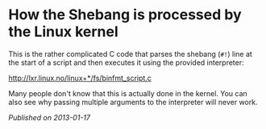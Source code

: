 # How the Shebang is processed by the Linux kernel

This is the rather complicated C code that parses the shebang (`#!`) line at the start of a script and then executes it using the provided interpreter:

http://lxr.linux.no/linux+*/fs/binfmt_script.c

Many people don't know that this is actually done in the kernel. You can also see why passing multiple arguments to the interpreter will never work.

_Published on 2013-01-17_
